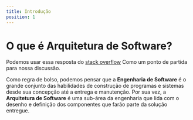 ```yaml
---
title: Introdução
position: 1
---
```


# O que é Arquitetura de Software?

Podemos usar essa resposta do [stack overflow](https://pt.stackoverflow.com/questions/25403/qual-a-diferen%c3%a7a-de-arquitetura-e-engenharia-de-software) Como um ponto de partida para nossa discussão.

Como regra de bolso, podemos pensar que a **Engenharia de Software** é o grande conjunto das habilidades de construção de programas e sistemas desde sua concepção até a entrega e manutenção. Por sua vez, a **Arquitetura de Software** é uma sub-área da engenharia que lida com o desenho e definição dos componentes que farão parte da solução entregue.